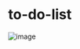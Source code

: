 # to-do-list
![image](https://user-images.githubusercontent.com/104270898/212078545-933cde0d-4f7b-47d5-9a78-16656cb5a30e.png)
